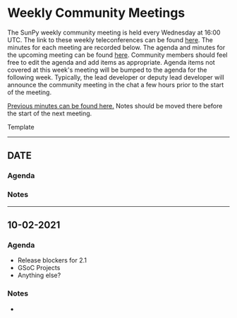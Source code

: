 # Weekly Community Meetings

The SunPy weekly community meeting is held every Wednesday at 16:00 UTC. The link to these weekly teleconferences can be found [here](https://sunpy.org/jitsi). The minutes for each meeting are recorded below. The agenda and minutes for the upcoming meeting can be found [here](https://demo.codimd.org/GAEnxycXQcCQLrAFN7ie8A). Community members should feel free to edit the agenda and add items as appropriate. Agenda items not covered at this week's meeting will be bumped to the agenda for the following week. Typically, the lead developer or deputy lead developer will announce the community meeting in the chat a few hours prior to the start of the meeting.

[Previous minutes can be found here.](./Home%3A-Weekly-Community-Meetings-Archive)
Notes should be moved there before the start of the next meeting.

Template
***
## DATE

### Agenda

### Notes
***

## 10-02-2021

### Agenda

* Release blockers for 2.1
* GSoC Projects
* Anything else?

### Notes

*